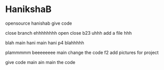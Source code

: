 # HanikshaB
opensource
 hanishab
give code

close
 branch
ehhhhhhhh
open
close
b23
uhhh
add a file
hhh

blah
 main
 hani
 main
 hani
 p4
 blahhhhh

plammmmm
beeeeeeee
 main
 change the code
 f2
 add pictures for project

 give code
 main
ain
main the code
